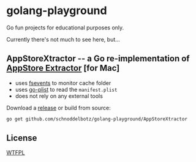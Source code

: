 # golang-playground

Go fun projects for educational purposes only.

Currently there's not much to see here, but...

## AppStoreXtractor -- a Go re-implementation of [AppStore Extractor](https://github.com/maxschlapfer/MacAdminHelpers/tree/master/AppStoreExtract) [for Mac]

- uses [fsevents](https://github.com/fsnotify/fsevents) to monitor cache folder
- uses [go-plist](github.com/DHowett/go-plist) to read the `manifest.plist`
- does not rely on any external tools

Download a [release](../../releases) or build from source:

```bash
go get github.com/schnoddelbotz/golang-playground/AppStoreXtractor
```

## License

[WTFPL](http://www.wtfpl.net/)

